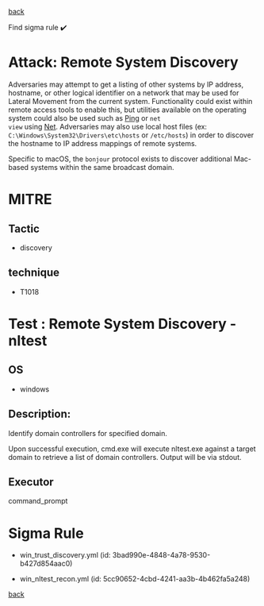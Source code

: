 
[back](../index.md)

Find sigma rule :heavy_check_mark: 

# Attack: Remote System Discovery 

Adversaries may attempt to get a listing of other systems by IP address, hostname, or other logical identifier on a network that may be used for Lateral Movement from the current system. Functionality could exist within remote access tools to enable this, but utilities available on the operating system could also be used such as  [Ping](https://attack.mitre.org/software/S0097) or <code>net view</code> using [Net](https://attack.mitre.org/software/S0039). Adversaries may also use local host files (ex: <code>C:\Windows\System32\Drivers\etc\hosts</code> or <code>/etc/hosts</code>) in order to discover the hostname to IP address mappings of remote systems. 

Specific to macOS, the <code>bonjour</code> protocol exists to discover additional Mac-based systems within the same broadcast domain.

# MITRE
## Tactic
  - discovery


## technique
  - T1018


# Test : Remote System Discovery - nltest
## OS
  - windows


## Description:
Identify domain controllers for specified domain.

Upon successful execution, cmd.exe will execute nltest.exe against a target domain to retrieve a list of domain controllers. Output will be via stdout.


## Executor
command_prompt

# Sigma Rule
 - win_trust_discovery.yml (id: 3bad990e-4848-4a78-9530-b427d854aac0)

 - win_nltest_recon.yml (id: 5cc90652-4cbd-4241-aa3b-4b462fa5a248)



[back](../index.md)
